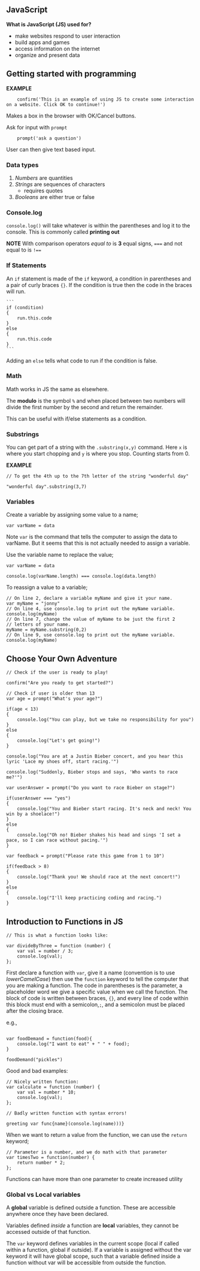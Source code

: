 JavaScript
-----------------

**What is JavaScript (JS) used for?**
  
- make websites respond to user interaction  
- build apps and games  
- access information on the internet  
- organize and present data


## Getting started with programming  

**EXAMPLE**  

```
	confirm('This is an example of using JS to create some interaction on a website. Click OK to continue!')
```

Makes a box in the browser with OK/Cancel buttons.  

Ask for input with `prompt`  

```
	prompt('ask a question')
```

User can then give text based input.  

### Data types  

1. *Numbers* are quantities
2. *Strings* are sequences of characters     
	- requires quotes  
3. *Booleans* are either true or false  

### Console.log  

`console.log()` will take whatever is within the parentheses and log it to the console. This is commonly called **printing out**  

**NOTE** With comparison operators *equal to* is **3** equal signs, `===` and not equal to is `!==`

### If Statements  

An `if` statement is made of the `if` keyword, a condition in parentheses and a pair of curly braces `{}`. If the condition is true then the code in the braces will run.  

	```
	if (condition)  
	{
		run.this.code
	}
	else
	{
		run.this.code
	}
	```

Adding an `else` tells what code to run if the condition is false.

### Math  

Math works in JS the same as elsewhere.  

The **modulo** is the symbol `%` and when placed between two numbers will divide the first number by the second and return the remainder. 

This can be useful with if/else statements as a condition. 

### Substrings

You can get part of a string with the `.substring(x,y)` command. Here `x` is where you start chopping and `y` is where you stop. Counting starts from 0. 

**EXAMPLE** 

``` 
// To get the 4th up to the 7th letter of the string "wonderful day" 

"wonderful day".substring(3,7)
```

### Variables  

Create a variable by assigning some value to a name;

```
var varName = data
```
Note `var` is the command that tells the computer to assign the data to varName. But it seems that this is not actually needed to assign a variable. 

Use the variable name to replace the value;

```
var varName = data

console.log(varName.length) === console.log(data.length)
```

To reassign a value to a variable;

```
// On line 2, declare a variable myName and give it your name.
var myName = "jonny"
// On line 4, use console.log to print out the myName variable.
console.log(myName)
// On line 7, change the value of myName to be just the first 2 
// letters of your name.
myName = myName.substring(0,2)
// On line 9, use console.log to print out the myName variable.
console.log(myName)
```

## Choose Your Own Adventure  
```
// Check if the user is ready to play!

confirm("Are you ready to get started?")

// Check if user is older than 13
var age = prompt("What's your age?")

if(age < 13)
{
    console.log("You can play, but we take no responsibility for you")
}
else
{
    console.log("Let's get going!")
}

console.log("You are at a Justin Bieber concert, and you hear this lyric 'Lace my shoes off, start racing.'")

console.log("Suddenly, Bieber stops and says, 'Who wants to race me?'")

var userAnswer = prompt("Do you want to race Bieber on stage?")

if(userAnswer === "yes")
{
    console.log("You and Bieber start racing. It's neck and neck! You win by a shoelace!")
}
else
{
    console.log("Oh no! Bieber shakes his head and sings 'I set a pace, so I can race without pacing.'")
}

var feedback = prompt("Please rate this game from 1 to 10")

if(feedback > 8)
{
    console.log("Thank you! We should race at the next concert!")
}
else
{
    console.log("I'll keep practicing coding and racing.")
}
```

## Introduction to Functions in JS

```
// This is what a function looks like:

var divideByThree = function (number) {
    var val = number / 3;
    console.log(val);
};
```

First declare a function with `var`, give it a name (convention is to use *lowerCamelCase*) then use the `function` keyword to tell the computer that you are making a function. The code in parentheses is the parameter, a placeholder word we give a specific value when we call the function. The block of code is written between braces, `{}`, and every line of code within this block must end with a semicolon,`;`, and a semicolon must be placed after the closing brace.  

e.g., 

```

var foodDemand = function(food){
    console.log("I want to eat" + " " + food);
}

foodDemand("pickles")

```

Good and bad examples:

```
// Nicely written function:
var calculate = function (number) {
    var val = number * 10;
    console.log(val);
};

// Badly written function with syntax errors!

greeting var func{name}(console.log(name)))} 
```

When we want to return a value from the function, we can use the `return` keyword;

```
// Parameter is a number, and we do math with that parameter
var timesTwo = function(number) {
    return number * 2;
};
```

Functions can have more than one parameter to create increased utility 

### Global vs Local variables  

A **global** variable is defined outside a function. These are accessible anywhere once they have been declared. 

Variables defined *inside* a function are **local** variables, they cannot be accessed outside of that function.  

The `var` keyword defines variables in the current scope (local if called within a function, global if outside). If a variable is assigned without the var keyword it will have global scope, such that a variable defined inside a function without var will be accessible from outside the function.  




